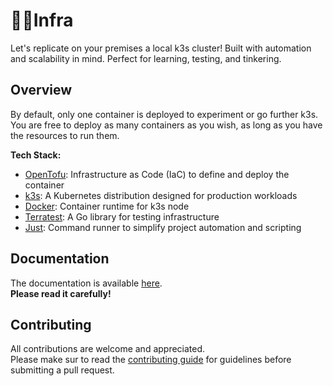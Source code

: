 # 👨‍💻Infra

Let's replicate on your premises a local k3s cluster!
Built with automation and scalability in mind.
Perfect for learning, testing, and tinkering.

## Overview

By default, only one container is deployed to experiment or go further k3s.
You are free to deploy as many containers as you wish, as long as you have the resources to run them.

**Tech Stack:**

- [OpenTofu](https://opentofu.org/): Infrastructure as Code (IaC) to define and deploy the container  
- [k3s](https://k3s.io/): A Kubernetes distribution designed for production workloads
- [Docker](https://www.docker.com/): Container runtime for k3s node
- [Terratest](https://terratest.gruntwork.io/): A Go library for testing infrastructure
- [Just](https://just.systems/): Command runner to simplify project automation and scripting  

## Documentation

The documentation is available [here](https://github.com/nadmax/homelab/blob/master/docs/README.md).  
**Please read it carefully!**

## Contributing

All contributions are welcome and appreciated.  
Please make sur to read the [contributing guide](https://github.com/nadmax/homelab/blob/master/CONTRIBUTING.md) for guidelines before submitting a pull request.
